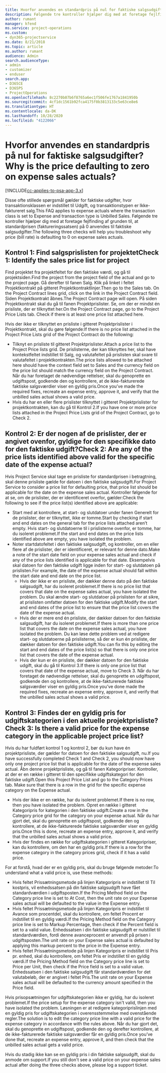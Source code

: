 ```yaml
---
title: Hvorfor anvendes en standardpris på nul for faktiske salgsudgifter?
description: Følgende tre kontroller hjælper dig med at foretage fejlfinding af grunden til, at standardprisen på 0 anvendes til faktiske salgsudgifter.
author: rumant
manager: kfend
ms.service: project-operations
ms.custom:
- dyn365-projectservice
ms.date: 8/21/2018
ms.topic: article
ms.author: rumant
audience: Admin
search.audienceType:
- admin
- customizer
- enduser
search.app:
- D365CE
- D365PS
- ProjectOperations
ms.openlocfilehash: 8c2270b07b6f8765a6ec1f506fe1767a1841950b
ms.sourcegitcommit: 4cf1dc1561b92fca4175f0b3813133c5e63ce8e6
ms.translationtype: HT
ms.contentlocale: da-DK
ms.lasthandoff: 10/28/2020
ms.locfileid: "4122066"
---
```

# <a name="why-is-the-price-defaulting-to-zero-on-expense-sales-actuals"></a><span data-ttu-id="e2208-103">Hvorfor anvendes en standardpris på nul for faktiske salgsudgifter?</span><span class="sxs-lookup"><span data-stu-id="e2208-103">Why is the price defaulting to zero on expense sales actuals?</span></span>

[!INCLUDE[cc-applies-to-psa-app-3.x](../includes/cc-applies-to-psa-app-3x.md)]

<span data-ttu-id="e2208-104">Disse ofte stillede spørgsmål gælder for faktiske udgifter, hvor transaktionsklassen er indstillet til Udgift, og transaktionstypen er Ikke-faktureret salg.</span><span class="sxs-lookup"><span data-stu-id="e2208-104">This FAQ applies to expense actuals where the transaction class is set to Expense and transaction type is Unbilled Sales.</span></span> <span data-ttu-id="e2208-105">Følgende tre kontroller hjælper dig med at foretage fejlfinding af grunden til, at standardprisen (faktureringssatsen) på 0 anvendes til faktiske salgsudgifter.</span><span class="sxs-lookup"><span data-stu-id="e2208-105">The following three checks will help you troubleshoot why price (bill rate) is defaulting to 0 on expense sales actuals.</span></span>

## <a name="check-1-identify-the-sales-price-list-for-project"></a><span data-ttu-id="e2208-106">Kontrol 1: Find salgsprislisten for projektet</span><span class="sxs-lookup"><span data-stu-id="e2208-106">Check 1: Identify the sales price list for project</span></span>

<span data-ttu-id="e2208-107">Find projektet fra projektfeltet for den faktiske værdi, og gå til projektsiden.</span><span class="sxs-lookup"><span data-stu-id="e2208-107">Find the project from the project field of the actual and go to the project page.</span></span> <span data-ttu-id="e2208-108">Gå derefter til fanen Salg. Klik på linket i feltet Projektkontrakt på gitteret Projektkontraktlinjer.</span><span class="sxs-lookup"><span data-stu-id="e2208-108">Then go to the Sales tab. On the Project Contract lines grid, click on the link in the Project Contract field.</span></span> <span data-ttu-id="e2208-109">Siden Projektkontrakt åbnes.</span><span class="sxs-lookup"><span data-stu-id="e2208-109">The Project Contract page will open.</span></span> <span data-ttu-id="e2208-110">På siden Projektkontrakt skal du gå til fanen Projektprislister. Se, om der er mindst én prisliste, der er tilknyttet her.</span><span class="sxs-lookup"><span data-stu-id="e2208-110">On the Project Contract page, go to the Project Price Lists tab. Check if there is at least one price list attached here.</span></span>

<span data-ttu-id="e2208-111">Hvis der ikke er tilknyttet en prisliste i gitteret Projektprislister i Projektkontrakt, skal du gøre følgende:</span><span class="sxs-lookup"><span data-stu-id="e2208-111">If there is no price list attached in the Project Price Lists grid of the Project Contract do the following:</span></span>

- <span data-ttu-id="e2208-112">Tilknyt en prisliste til gitteret Projektprislister.</span><span class="sxs-lookup"><span data-stu-id="e2208-112">Attach a price list to the Project Price lists grid.</span></span> <span data-ttu-id="e2208-113">De prislisterne, der kan tilknyttes her, skal have kontekstfeltet indstillet til Salg, og valutafeltet på prislisten skal svare til valutafeltet i projektkontrakten.</span><span class="sxs-lookup"><span data-stu-id="e2208-113">The price lists allowed to be attached here should have the context field set to Sales and the currency field on the price list should match the currency field on the Project Contract.</span></span> <span data-ttu-id="e2208-114">Når du har foretaget de nødvendige rettelser, skal du genoprette en udgiftspost, godkende den og kontrollere, at de ikke-fakturerede faktiske salgsværdier viser en gyldig pris.</span><span class="sxs-lookup"><span data-stu-id="e2208-114">Once you’ve made the required fixes, recreate an expense entry, approve it, and verify that the unbilled sales actual shows a valid price.</span></span>
- <span data-ttu-id="e2208-115">Hvis du har en eller flere prislister tilknyttet i gitteret Projektprislister for projektkontrakten, kan du gå til Kontrol 2.</span><span class="sxs-lookup"><span data-stu-id="e2208-115">If you have one or more price lists attached in the Project Price Lists grid of the Project Contract, go to Check 2.</span></span>

## <a name="check-2-are-any-of-the-price-lists-identified-above-valid-for-the-specific-date-of-the-expense-actual"></a><span data-ttu-id="e2208-116">Kontrol 2: Er der nogen af de prislister, der er angivet ovenfor, gyldige for den specifikke dato for den faktiske udgift?</span><span class="sxs-lookup"><span data-stu-id="e2208-116">Check 2: Are any of the price lists identified above valid for the specific date of the expense actual?</span></span>

<span data-ttu-id="e2208-117">Hvis Project Service skal tage en prisliste for standardprisen i betragtning, skal denne prisliste gælde for datoen i den faktiske salgsudgift.</span><span class="sxs-lookup"><span data-stu-id="e2208-117">For Project Service to consider a price list for defaulting price, that price list should be applicable for the date on the expense sales actual.</span></span> <span data-ttu-id="e2208-118">Kontroller følgende for at se, om de prislister, der er identificeret overfor, gælder:</span><span class="sxs-lookup"><span data-stu-id="e2208-118">Check the following to see if the price list(s) identified above are applicable:</span></span>

- <span data-ttu-id="e2208-119">Start med at kontrollere, at start- og slutdatoer under fanen Generelt for de prislister, der er tilknyttet, ikke er tomme.</span><span class="sxs-lookup"><span data-stu-id="e2208-119">Start by checking if start and end dates on the general tab for the price lists attached aren’t empty.</span></span> <span data-ttu-id="e2208-120">Hvis start- og slutdatoerne til i prislisterne ovenfor, er tomme, har du isoleret problemet.</span><span class="sxs-lookup"><span data-stu-id="e2208-120">If the start and end dates on the price lists identified above are empty, you have isolated the problem.</span></span> 
- <span data-ttu-id="e2208-121">Noter startdatofeltet i den faktiske salgsudgift, og kontroller, om en eller flere af de prislister, der er identificeret, er relevant for denne dato.</span><span class="sxs-lookup"><span data-stu-id="e2208-121">Make a note of the start date field on your expense sales actual and check if any of the price lists identified is applicable for that date.</span></span> <span data-ttu-id="e2208-122">Eksempelvis skal datoen for den faktiske udgift ligge inden for start- og slutdatoen på prislisten.</span><span class="sxs-lookup"><span data-stu-id="e2208-122">For example, the date of the expense actual should fall within the start date and end date on the price list.</span></span> 
    - <span data-ttu-id="e2208-123">Hvis der ikke er en prisliste, der dækker denne dato på den faktiske salgsudgift, har du isoleret problemet.</span><span class="sxs-lookup"><span data-stu-id="e2208-123">If there is no price list that covers that date on the expense sales actual, you have isolated the problem.</span></span> <span data-ttu-id="e2208-124">Du skal ændre start- og slutdatoer på prislisten for at sikre, at prislisten omfatter datoen for den faktiske udgift.</span><span class="sxs-lookup"><span data-stu-id="e2208-124">Modify the start and end dates of the price list to ensure that the price list covers the date of the expense actual.</span></span> 
    - <span data-ttu-id="e2208-125">Hvis der er mere end én prisliste, der dækker datoen for den faktiske salgsudgift, har du isoleret problemet.</span><span class="sxs-lookup"><span data-stu-id="e2208-125">If there is more than one price list that covers the date on the expense sales actual, you have isolated the problem.</span></span> <span data-ttu-id="e2208-126">Du kan løse dette problem ved at redigere start- og slutdatoerne på prislisterne, så der er kun én prisliste, der dækker datoen for den faktiske udgift.</span><span class="sxs-lookup"><span data-stu-id="e2208-126">You can fix this by editing the start and end dates of the price list(s) so that there is only one price list that covers the date of the expense actual.</span></span> 
    - <span data-ttu-id="e2208-127">Hvis der kun er én prisliste, der dækker datoen for den faktiske udgift, skal du gå til Kontrol 3.</span><span class="sxs-lookup"><span data-stu-id="e2208-127">If there is only one price list that covers that date of the expense actual, move to Check 3.</span></span>
<span data-ttu-id="e2208-128">Når du har foretaget de nødvendige rettelser, skal du genoprette en udgiftspost, godkende den og kontrollere, at de ikke-fakturerede faktiske salgsværdier viser en gyldig pris.</span><span class="sxs-lookup"><span data-stu-id="e2208-128">Once you’ve done made the required fixes, recreate an expense entry, approve it, and verify that the unbilled sales actual shows a valid price.</span></span>

## <a name="check-3-is-there-a-valid-price-for-the-expense-category-in-the-applicable-project-price-list"></a><span data-ttu-id="e2208-129">Kontrol 3: Findes der en gyldig pris for udgiftskategorien i den aktuelle projektprisliste?</span><span class="sxs-lookup"><span data-stu-id="e2208-129">Check 3: Is there a valid price for the expense category in the applicable project price list?</span></span> 

<span data-ttu-id="e2208-130">Hvis du har fuldført kontrol 1 og kontrol 2, bør du kun have én projektprisliste, der gælder for datoen for den faktiske salgsudgift, nu.</span><span class="sxs-lookup"><span data-stu-id="e2208-130">If you have successfully completed Check 1 and Check 2, you should now have only one project price list that is applicable for the date of the expense sales actual.</span></span> <span data-ttu-id="e2208-131">Åbn denne projektprisliste, og gå til fanen Kategoripriser. Kontroller, at der er en række i gitteret til den specifikke udgiftskategori for den faktiske udgift.</span><span class="sxs-lookup"><span data-stu-id="e2208-131">Open this Project Price List and go to the Category Prices tab. Make sure that there is a row in the grid for the specific expense category on the Expense actual.</span></span>
 
- <span data-ttu-id="e2208-132">Hvis der ikke er en række, har du isoleret problemet.</span><span class="sxs-lookup"><span data-stu-id="e2208-132">If there is no row, then you have isolated the problem.</span></span> <span data-ttu-id="e2208-133">Opret en række i gitteret Kategoripris for kategorien i den faktiske udgift.</span><span class="sxs-lookup"><span data-stu-id="e2208-133">Create a row in the Category price grid for the category on your expense actual.</span></span> <span data-ttu-id="e2208-134">Når du har gjort det, skal du genoprette en udgiftspost, godkende den og kontrollere, at de ikke-fakturerede faktiske salgsværdier viser en gyldig pris.</span><span class="sxs-lookup"><span data-stu-id="e2208-134">Once this is done, recreate an expense entry, approve it, and verify that the unbilled sales actual shows a valid price.</span></span> 
- <span data-ttu-id="e2208-135">Hvis der findes en række for udgiftskategorien i gitteret Kategoripriser, kan du kontrollere, om den har en gyldig pris.</span><span class="sxs-lookup"><span data-stu-id="e2208-135">If there is a row for the expense category in the category prices grid, check if it has a valid price.</span></span>

<span data-ttu-id="e2208-136">For at forstå, hvad der er en gyldig pris, skal du bruge følgende metoder:</span><span class="sxs-lookup"><span data-stu-id="e2208-136">To understand what a valid price is, use these methods:</span></span>

- <span data-ttu-id="e2208-137">Hvis feltet Prissætningsmetode på linjen Kategoripris er indstillet til Til kostpris, vil enhedssatsen på din faktiske salgsudgift have fået standardværdien i udgiftsposten.</span><span class="sxs-lookup"><span data-stu-id="e2208-137">If the Pricing Method field on the Category price line is set to At Cost, then the unit rate on your Expense sales actual will be defaulted to the value in the Expense entry.</span></span>
- <span data-ttu-id="e2208-138">Hvis feltet Prissætningsmetode på linjen Kategoripris er indstillet til Avance som procentdel, skal du kontrollere, om feltet Procent er indstillet til en gyldig værdi.</span><span class="sxs-lookup"><span data-stu-id="e2208-138">If the Pricing Method field on the Category price line is set to Markup Percentage, then check if the Percent field is set to a valid value.</span></span> <span data-ttu-id="e2208-139">Enhedssatsen i din faktiske salgsudgift er nulstillet til standardværdien, fordi denne avanceprocent er anvendt på prisen i udgiftsposten.</span><span class="sxs-lookup"><span data-stu-id="e2208-139">The unit rate on your Expense sales actual is defaulted by applying this markup percent to the price in the Expense entry.</span></span>
- <span data-ttu-id="e2208-140">Hvis feltet Prissætningsmetode på linjen Kategoripris er indstillet til Pris pr. enhed, skal du kontrollere, om feltet Pris er indstillet til en gyldig værdi.</span><span class="sxs-lookup"><span data-stu-id="e2208-140">If the Pricing Method field on the Category price line is set to Price per Unit, then check if the Price field is set to a valid value.</span></span> <span data-ttu-id="e2208-141">Enhedssatsen i den faktiske salgsudgift får standardværdien for det valutabeløb, der er angivet i feltet Pris.</span><span class="sxs-lookup"><span data-stu-id="e2208-141">The unit rate on your Expense sales actual will be defaulted to the currency amount specified in the Price field.</span></span>

<span data-ttu-id="e2208-142">Hvis prisopsætningen for udgiftskategorien ikke er gyldig, har du isoleret problemet.</span><span class="sxs-lookup"><span data-stu-id="e2208-142">If the price setup for the expense category isn't valid, then you have isolated the problem.</span></span> <span data-ttu-id="e2208-143">Løsningen er at redigere kategoriprislinjen med en gyldig pris for udgiftskategorien i overensstemmelse med ovenstående regler.</span><span class="sxs-lookup"><span data-stu-id="e2208-143">The solution is to edit the category price line with a valid price for the expense category in accordance with the rules above.</span></span> <span data-ttu-id="e2208-144">Når du har gjort det, skal du genoprette en udgiftspost, godkende den og derefter kontrollere, at de ikke-fakturerede faktiske salgsværdier får en gyldig pris.</span><span class="sxs-lookup"><span data-stu-id="e2208-144">Once you’ve done that, recreate an expense entry, approve it, and then check that the unbilled sales actual gets a valid price.</span></span>

<span data-ttu-id="e2208-145">Hvis du stadig ikke kan se en gyldig pris i din faktiske salgsudgift, skal du anmode om support.</span><span class="sxs-lookup"><span data-stu-id="e2208-145">If you still don't see a valid price on your expense sales actual after doing the three checks above, please log a support ticket.</span></span>


